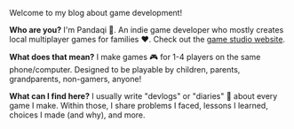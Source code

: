 Welcome to my blog about game development!

**Who are you?** I'm Pandaqi 🐼. An indie game developer who mostly creates local multiplayer games for families ❤️. Check out the [game studio website](https://pandaqi.com).

**What does that mean?** I make games 🎮 for 1-4 players on the same phone/computer. Designed to be playable by children, parents, grandparents, non-gamers, anyone!

**What can I find here?** I usually write "devlogs" or "diaries" 📜 about every game I make. Within those, I share problems I faced, lessons I learned, choices I made (and why), and more.
